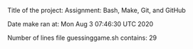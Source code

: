 Title of the project: Assignment: Bash, Make, Git, and GitHub

Date make ran at: Mon Aug 3 07:46:30 UTC 2020

Number of lines file guessinggame.sh contains: 29
